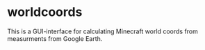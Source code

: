 # worldcoords
This is a GUI-interface for calculating Minecraft world coords from measurments from Google Earth.
